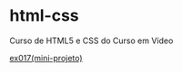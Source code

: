# html-css
 Curso de HTML5 e CSS do Curso em Vídeo

<a href="https://joaolucas00.github.io/html-css/ex/ex001/index.html"></a>
<a href="https://joaolucas00.github.io/html-css/ex/ex002/index.html"></a>
<a href="https://joaolucas00.github.io/html-css/ex/ex003/index.html"></a>
<a href="https://joaolucas00.github.io/html-css/ex/ex004/index.html"></a>
<a href="https://joaolucas00.github.io/html-css/ex/ex006/index.html"></a>
<a href="https://joaolucas00.github.io/html-css/ex/ex007/index.html"></a>
<a href="https://joaolucas00.github.io/html-css/ex/ex008/index.html"></a>
<a href="https://joaolucas00.github.io/html-css/ex/ex008b/index.html"></a>
<a href="https://joaolucas00.github.io/html-css/ex/ex009/index.html"></a>
<a href="https://joaolucas00.github.io/html-css/ex/ex010/index.html"></a>
<a href="https://joaolucas00.github.io/html-css/ex/ex011/index.html"></a>
<a href="https://joaolucas00.github.io/html-css/ex/ex012/index.html"></a>
<a href="https://joaolucas00.github.io/html-css/ex/ex013/index.html"></a>
<a href="https://joaolucas00.github.io/html-css/ex/ex014/index.html"></a>
<a href="https://joaolucas00.github.io/html-css/ex/ex015/index.html"></a>
<a href="https://joaolucas00.github.io/html-css/ex/ex016/index.html"></a>
<a href="https://joaolucas00.github.io/html-css/ex/ex017(mini-projeto)/android.html">ex017(mini-projeto)</a>
